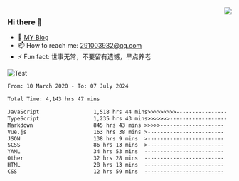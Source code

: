 <img align='right' src='https://github-readme-stats.vercel.app/api?username=niaogege&show_icons=true&theme=radical'/>

### Hi there 👋

- 🌱 [MY Blog](https://bythewayer.com/)
- 📫 How to reach me: 291003932@qq.com
- ⚡ Fun fact:  世事无常，不要留有遗憾，早点养老

![Test](https://github-readme-stats.vercel.app/api/top-langs/?username=niaogege&layout=compact)

<!--START_SECTION:waka-->

```txt
From: 10 March 2020 - To: 07 July 2024

Total Time: 4,143 hrs 47 mins

JavaScript                 1,518 hrs 44 mins>>>>>>>>>----------------   36.65 %
TypeScript                 1,235 hrs 43 mins>>>>>>>------------------   29.82 %
Markdown                   845 hrs 43 mins >>>>>--------------------   20.41 %
Vue.js                     163 hrs 38 mins >------------------------   03.95 %
JSON                       138 hrs 9 mins  >------------------------   03.33 %
SCSS                       86 hrs 13 mins  >------------------------   02.08 %
YAML                       34 hrs 53 mins  -------------------------   00.84 %
Other                      32 hrs 28 mins  -------------------------   00.78 %
HTML                       28 hrs 13 mins  -------------------------   00.68 %
CSS                        12 hrs 59 mins  -------------------------   00.31 %
```

<!--END_SECTION:waka-->
